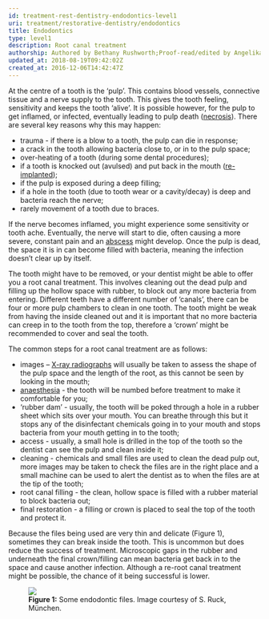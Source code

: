```yaml
---
id: treatment-rest-dentistry-endodontics-level1
uri: treatment/restorative-dentistry/endodontics
title: Endodontics
type: level1
description: Root canal treatment
authorship: Authored by Bethany Rushworth;Proof-read/edited by Angelika Sebald and David A. Mitchell
updated_at: 2018-08-19T09:42:02Z
created_at: 2016-12-06T14:42:47Z
---
```


<p>At the centre of a tooth is the ‘pulp’. This contains blood vessels,
    connective tissue and a nerve supply to the tooth. This gives
    the tooth feeling, sensitivity and keeps the tooth ‘alive’.
    It is possible however, for the pulp to get inflamed, or
    infected, eventually leading to pulp death (<a href="/diagnosis/a-z/necrosis/soft">necrosis</a>).
    There are several key reasons why this may happen:</p>
<ul>
    <li>trauma - if there is a blow to a tooth, the pulp can die
        in response;</li>
    <li>a crack in the tooth allowing bacteria close to, or in to
        the pulp space;</li>
    <li>over-heating of a tooth (during some dental procedures);</li>
    <li>if a tooth is knocked out (avulsed) and put back in the mouth
        (<a href="/treatment/surgery/missing-teeth">re-implanted</a>);</li>
    <li>if the pulp is exposed during a deep filling;</li>
    <li>if a hole in the tooth (due to tooth wear or a cavity/decay)
        is deep and bacteria reach the nerve;</li>
    <li>rarely movement of a tooth due to braces.</li>
</ul>
<p>If the nerve becomes inflamed, you might experience some sensitivity
    or tooth ache. Eventually, the nerve will start to die, often
    causing a more severe, constant pain and an <a href="/diagnosis/a-z/abscess">abscess</a>    might develop. Once the pulp is dead, the space it is in
    can become filled with bacteria, meaning the infection doesn’t
    clear up by itself.</p>
<p>The tooth might have to be removed, or your dentist might be
    able to offer you a root canal treatment. This involves cleaning
    out the dead pulp and filling up the hollow space with rubber,
    to block out any more bacteria from entering. Different teeth
    have a different number of ‘canals’, there can be four or
    more pulp chambers to clean in one tooth. The tooth might
    be weak from having the inside cleaned out and it is important
    that no more bacteria can creep in to the tooth from the
    top, therefore a ‘crown’ might be recommended to cover and
    seal the tooth.</p>
<p>The common steps for a root canal treatment are as follows:</p>
<ul>
    <li>images – <a href="/diagnosis/tests/x-ray">X-ray radiographs</a>        will usually be taken to assess the shape of the pulp
        space and the length of the root, as this cannot be seen
        by looking in the mouth;</li>
    <li><a href="/treatment/surgery/anaesthesia">anaesthesia</a>        - the tooth will be numbed before treatment to make it
        comfortable for you;</li>
    <li>‘rubber dam’ - usually, the tooth will be poked through a
        hole in a rubber sheet which sits over your mouth. You
        can breathe through this but it stops any of the disinfectant
        chemicals going in to your mouth and stops bacteria from
        your mouth getting in to the tooth;</li>
    <li>access - usually, a small hole is drilled in the top of the
        tooth so the dentist can see the pulp and clean inside
        it;</li>
    <li>cleaning - chemicals and small files are used to clean the
        dead pulp out, more images may be taken to check the
        files are in the right place and a small machine can
        be used to alert the dentist as to when the files are
        at the tip of the tooth;</li>
    <li>root canal filling - the clean, hollow space is filled with
        a rubber material to block bacteria out;</li>
    <li>final restoration - a filling or crown is placed to seal
        the top of the tooth and protect it.</li>
</ul>
<p>Because the files being used are very thin and delicate (Figure
    1), sometimes they can break inside the tooth. This is uncommon
    but does reduce the success of treatment. Microscopic gaps
    in the rubber and underneath the final crown/filling can
    mean bacteria get back in to the space and cause another
    infection. Although a re-root canal treatment might be possible,
    the chance of it being successful is lower.</p>
<figure><img src="/treatment-rest-dentistry-endodontics-level1-figure1.jpg">
    <figcaption><strong>Figure 1:</strong> Some endodontic files. Image courtesy
        of S. Ruck, München.</figcaption>
</figure>

